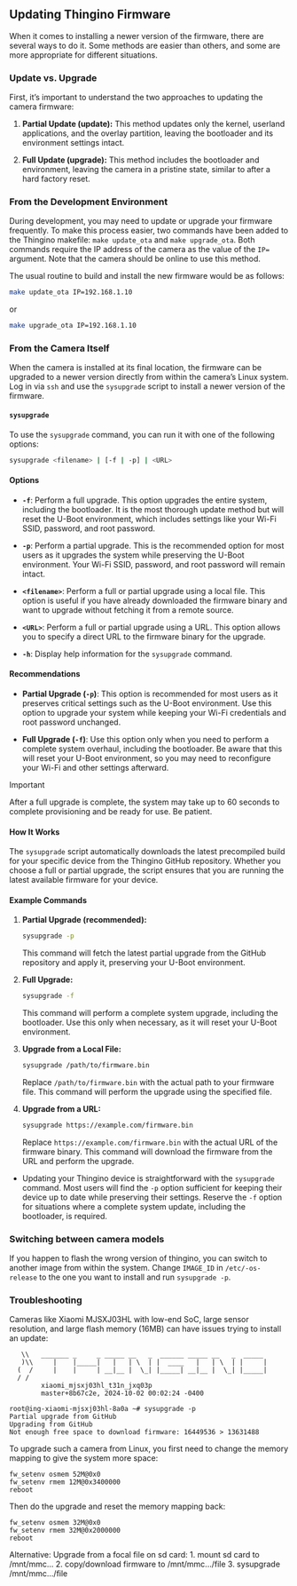 ## Updating Thingino Firmware

When it comes to installing a newer version of the firmware, there are several ways to do it. Some methods are easier than others, and some are more appropriate for different situations.

### Update vs. Upgrade

First, it’s important to understand the two approaches to updating the camera firmware:

1. **Partial Update (update):** This method updates only the kernel, userland applications, and the overlay partition, leaving the bootloader and its environment settings intact.

2. **Full Update (upgrade):** This method includes the bootloader and environment, leaving the camera in a pristine state, similar to after a hard factory reset.

### From the Development Environment

During development, you may need to update or upgrade your firmware frequently. To make this process easier, two commands have been added to the Thingino makefile: `make update_ota` and `make upgrade_ota`. Both commands require the IP address of the camera as the value of the `IP=` argument. Note that the camera should be online to use this method.

The usual routine to build and install the new firmware would be as follows:

```sh
make update_ota IP=192.168.1.10
```

or

```sh
make upgrade_ota IP=192.168.1.10
```

### From the Camera Itself

When the camera is installed at its final location, the firmware can be upgraded to a newer version directly from within the camera’s Linux system. Log in via `ssh` and use the `sysupgrade` script to install a newer version of the firmware.

#### `sysupgrade`

To use the `sysupgrade` command, you can run it with one of the following options:

```sh
sysupgrade <filename> | [-f | -p] | <URL>
```

#### Options

- **`-f`**: Perform a full upgrade. This option upgrades the entire system, including the bootloader. It is the most thorough update method but will reset the U-Boot environment, which includes settings like your Wi-Fi SSID, password, and root password.

- **`-p`**: Perform a partial upgrade. This is the recommended option for most users as it upgrades the system while preserving the U-Boot environment. Your Wi-Fi SSID, password, and root password will remain intact.

- **`<filename>`**: Perform a full or partial upgrade using a local file. This option is useful if you have already downloaded the firmware binary and want to upgrade without fetching it from a remote source.

- **`<URL>`**: Perform a full or partial upgrade using a URL. This option allows you to specify a direct URL to the firmware binary for the upgrade.

- **`-h`**: Display help information for the `sysupgrade` command.

#### Recommendations

- **Partial Upgrade (`-p`)**: This option is recommended for most users as it preserves critical settings such as the U-Boot environment. Use this option to upgrade your system while keeping your Wi-Fi credentials and root password unchanged.

- **Full Upgrade (`-f`)**: Use this option only when you need to perform a complete system overhaul, including the bootloader. Be aware that this will reset your U-Boot environment, so you may need to reconfigure your Wi-Fi and other settings afterward.

> [!IMPORTANT]
> After a full upgrade is complete, the system may take up to 60 seconds to complete provisioning and be ready for use.  Be patient.

#### How It Works

The `sysupgrade` script automatically downloads the latest precompiled build for your specific device from the Thingino GitHub repository. Whether you choose a full or partial upgrade, the script ensures that you are running the latest available firmware for your device.

#### Example Commands

1. **Partial Upgrade (recommended):**
   ```sh
   sysupgrade -p
   ```
   This command will fetch the latest partial upgrade from the GitHub repository and apply it, preserving your U-Boot environment.

2. **Full Upgrade:**
   ```sh
   sysupgrade -f
   ```
   This command will perform a complete system upgrade, including the bootloader. Use this only when necessary, as it will reset your U-Boot environment.

3. **Upgrade from a Local File:**
   ```sh
   sysupgrade /path/to/firmware.bin
   ```
   Replace `/path/to/firmware.bin` with the actual path to your firmware file. This command will perform the upgrade using the specified file.

4. **Upgrade from a URL:**
   ```sh
   sysupgrade https://example.com/firmware.bin
   ```
   Replace `https://example.com/firmware.bin` with the actual URL of the firmware binary. This command will download the firmware from the URL and perform the upgrade.

- Updating your Thingino device is straightforward with the `sysupgrade` command. Most users will find the `-p` option sufficient for keeping their device up to date while preserving their settings. Reserve the `-f` option for situations where a complete system update, including the bootloader, is required.


### Switching between camera models

If you happen to flash the wrong version of thingino, you can switch to another image from within the system. Change `IMAGE_ID` in `/etc/-os-release` to the one you want to install and run `sysupgrade -p`.


### Troubleshooting

Cameras like Xiaomi MJSXJ03HL with low-end SoC, large sensor resolution, and large flash memory (16MB) can have issues trying to install an update:

```
   \\   _______ _     _ _____ __   _  ______ _____ __   _  _____
   )\\     |    |_____|   |   | \  | |  ____   |   | \  | |     |
  (  /     |    |     | __|__ |  \_| |_____| __|__ |  \_| |_____|
  / /
        xiaomi_mjsxj03hl_t31n_jxq03p
        master+8b67c2e, 2024-10-02 00:02:24 -0400

root@ing-xiaomi-mjsxj03hl-8a0a ~# sysupgrade -p
Partial upgrade from GitHub
Upgrading from GitHub
Not enough free space to download firmware: 16449536 > 13631488
```

To upgrade such a camera from Linux, you first need to change the memory mapping to give the system more space:

```
fw_setenv osmem 52M@0x0
fw_setenv rmem 12M@0x3400000
reboot
```

Then do the upgrade and reset the memory mapping back:

```
fw_setenv osmem 32M@0x0
fw_setenv rmem 32M@0x2000000
reboot
```

Alternative: Upgrade from a focal file on sd card: 1. mount sd card to /mnt/mmc... 2. copy/download firmware to /mnt/mmc.../file 3. sysupgrade /mnt/mmc.../file